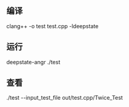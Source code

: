 ## 编译

clang++ -o test test.cpp  -ldeepstate

## 运行

deepstate-angr ./test

## 查看

./test --input_test_file out/test.cpp/Twice_Test